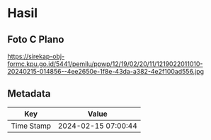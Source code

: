# Hasil

## Foto C Plano

https://sirekap-obj-formc.kpu.go.id/5441/pemilu/ppwp/12/19/02/20/11/1219022011010-20240215-014856--4ee2650e-1f8e-43da-a382-4e2f100ad556.jpg


## Metadata

| Key        | Value               |
| ---------- | ------------------- |
| Time Stamp | 2024-02-15 07:00:44 |



